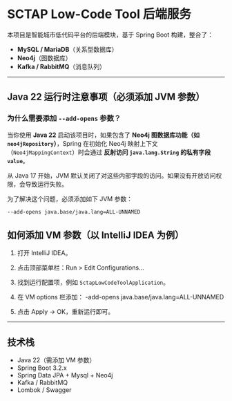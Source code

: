 # SCTAP Low-Code Tool 后端服务

本项目是智能城市低代码平台的后端模块，基于 Spring Boot 构建，整合了：

- **MySQL / MariaDB**（关系型数据库）
- **Neo4j**（图数据库）
- **Kafka / RabbitMQ**（消息队列）

---

## Java 22 运行时注意事项（必须添加 JVM 参数）

### 为什么需要添加 `--add-opens` 参数？

当你使用 **Java 22** 启动该项目时，如果包含了 **Neo4j 图数据库功能（如 `neo4jRepository`）**，Spring 在初始化 Neo4j 映射上下文（`Neo4jMappingContext`）时会通过 **反射访问 `java.lang.String` 的私有字段 `value`**。

从 Java 17 开始，JVM 默认关闭了对这些内部字段的访问。如果没有开放访问权限，会导致运行失败。

为了解决这个问题，必须添加如下 JVM 参数：

```bash
--add-opens java.base/java.lang=ALL-UNNAMED
```
## 如何添加 VM 参数（以 IntelliJ IDEA 为例）

1. 打开 IntelliJ IDEA。
2. 点击顶部菜单栏：Run > Edit Configurations...
3. 找到运行配置项，例如 `SctapLowCodeToolApplication`。
4. 在 VM options 栏添加： -add-opens java.base/java.lang=ALL-UNNAMED

5. 点击 Apply → OK，重新运行即可。

---

## 技术栈

- Java 22（需添加 VM 参数）
- Spring Boot 3.2.x
- Spring Data JPA + Mysql + Neo4j
- Kafka / RabbitMQ
- Lombok / Swagger